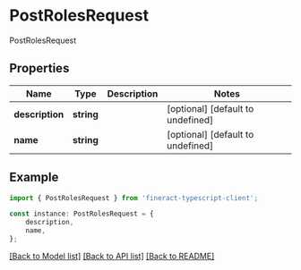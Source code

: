 # PostRolesRequest

PostRolesRequest

## Properties

Name | Type | Description | Notes
------------ | ------------- | ------------- | -------------
**description** | **string** |  | [optional] [default to undefined]
**name** | **string** |  | [optional] [default to undefined]

## Example

```typescript
import { PostRolesRequest } from 'fineract-typescript-client';

const instance: PostRolesRequest = {
    description,
    name,
};
```

[[Back to Model list]](../README.md#documentation-for-models) [[Back to API list]](../README.md#documentation-for-api-endpoints) [[Back to README]](../README.md)
